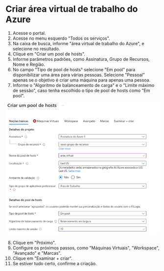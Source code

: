# Criar área virtual de trabalho do Azure

1. Acesse o portal.
2. Acesse no menu esquerdo "Todos os serviços".
3. Na caixa de busca, informe "área virtual de trabalho do Azure", e selecione no resultado.
4. Clique em "Criar um pool de hosts".
5. Informe parâmetros padrões, como Assinatura, Grupo de Recursos, Nome e Região.
6. No campo "Tipo de pool de hosts" selecione "Em pool" para disponibilizar uma área para várias pessoas. Selecione "Pessoal" apenas se o objetivo é criar uma máquina para apenas uma pessoa.
7. Informe o "Algoritmo de balanceamento de carga" e o "Limite máximo de sessão", caso tenha escolhido o tipo de pool de hosts como "Em pool".

![](https://raw.githubusercontent.com/henriquebjr/az900-dio/main/resources/pool_de_hosts.png)

8. Clique em "Próximo".
9. Configure os próximos passos, como "Máquinas Virtuais", "Workspace", "Avançado" e "Marcas".
10. Clique em "Examinar + criar".
11. Se estiver tudo certo, confirme a criação.